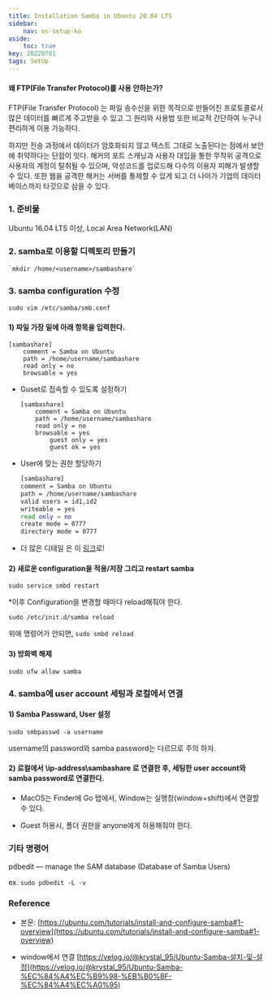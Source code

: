 ```yaml
---
title: Installation Samba in Ubuntu 20.04 LTS
sidebar:
    nav: os-setup-ko
aside:
    toc: true
key: 20220701
tags: SetUp
---
```

#### 왜 FTP(File Transfer Protocol)를 사용 안하는가?

FTP(File Transfer Protocol) 는 파일 송수신을 위한 목적으로 만들어진 프로토콜로서 많은 데이터를 빠르게 주고받을 수 있고 그 원리와 사용법 또한 비교적 간단하여 누구나 편리하게 이용 가능하다. 

하지만 전송 과정에서 데이터가 암호화되지 않고 텍스트 그대로 노출된다는 점에서 보안에 취약하다는 단점이 잇다. 해커의 포트 스캐닝과 사용자 대입을 통한 무작위 공격으로 사용자의 계정이 탈취될 수 있으며, 악성코드를 업로드해 다수의 이용자 피해가 발생할 수 있다. 또한 웹을 공격한 해커는 서버를 통제할 수 있게 되고 더 나아가 기업의 데이터베이스까지 타깃으로 삼을 수 있다.

### 1. 준비물

Ubuntu 16.04 LTS 이상, Local Area Network(LAN)

### 2. samba로 이용할 디렉토리 만들기
    
    `mkdir /home/<username>/sambashare`
    
### 3. samba configuration 수정
    
`sudo vim /etc/samba/smb.conf`

#### 1) 파일 가장 밑에 아래 항목을 입력한다.
    
```
[sambashare]
    comment = Samba on Ubuntu
    path = /home/username/sambashare
    read only = no
    browsable = yes
```

- Guset로 접속할 수 있도록 설정하기
    
    ```
    [sambashare]
        comment = Samba on Ubuntu
        path = /home/username/sambashare
        read only = no
        browsable = yes
            guest only = yes
            guest ok = yes
    ```
    
- User에 맞는 권한 할당하기
    
    ```bash
    [sambashare]
    comment = Samba on Ubuntu
    path = /home/username/sambashare
    valid users = id1,id2
    writeable = yes
    read only = no
    create mode = 0777
    directory mode = 0777
    ```
    
- 더 많은 디테일 은 이 [링크](https://help.ubuntu.com/community/Samba/SambaServerGuide?_ga=2.39460963.1347981673.1656592978-926832432.1656313274)로!

#### 2) 새로운 configuration을 적용/저장 그리고 restart samba
    
`sudo service smbd restart`

*이후 Configuration을 변경할 때마다 reload해줘야 한다.

`sudo /etc/init.d/samba reload`

위에 명령어가 안되면, `sudo smbd reload`
    
#### 3) 방화벽 해제

`sudo ufw allow samba`

### 4. samba에 user account 세팅과 로컬에서 연결

#### 1) Samba Passward, User 설정

 `sudo smbpasswd -a username`

username의 password와 samba password는 다르므로 주의 하자. 
    
#### 2) 로컬에서 \\ip-address\sambashare 로 연결한 후, 세팅한 user account와 samba password로 연결한다.

- MacOS는 Finder에 Go 탭에서, Window는 실행창(window+shift)에서 연결할 수 있다.

- Guest 허용시, 폴더 권한을 anyone에게 허용해줘야 한다.

### 기타 명령어

pdbedit — manage the SAM database (Database of Samba Users)

ex. `sudo pdbedit -L -v`

### Reference

- 본문: [https://ubuntu.com/tutorials/install-and-configure-samba#1-overview](https://ubuntu.com/tutorials/install-and-configure-samba#1-overview)

- window에서 연결 [https://velog.io/@krystal_95/Ubuntu-Samba-설치-및-설정](https://velog.io/@krystal_95/Ubuntu-Samba-%EC%84%A4%EC%B9%98-%EB%B0%8F-%EC%84%A4%EC%A0%95)

